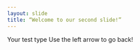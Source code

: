 ```yaml
---
layout: slide
title: “Welcome to our second slide!”
---
```

Your test type
Use the left arrow to go back!
